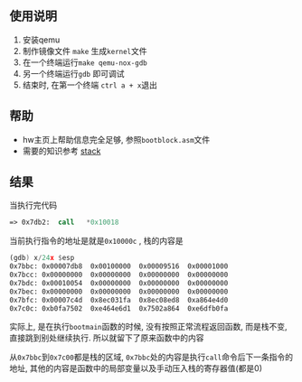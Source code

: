 ## 使用说明

1. 安装qemu
2. 制作镜像文件 `make` 生成`kernel`文件
3. 在一个终端运行`make qemu-nox-gdb`
4. 另一个终端运行`gdb` 即可调试
5. 结束时, 在第一个终端 `ctrl a + x`退出

## 帮助

- hw主页上帮助信息完全足够, 参照`bootblock.asm`文件
- 需要的知识参考 [stack](../../prepare/stack.md)



## 结果

当执行完代码

``` asm
=> 0x7db2:	call   *0x10018
```

当前执行指令的地址是就是`0x10000c` , 栈的内容是

``` asm
(gdb) x/24x $esp
0x7bbc:	0x00007db8	0x00100000	0x00009516	0x00001000
0x7bcc:	0x00000000	0x00000000	0x00000000	0x00000000
0x7bdc:	0x00010054	0x00000000	0x00000000	0x00000000
0x7bec:	0x00000000	0x00000000	0x00000000	0x00000000
0x7bfc:	0x00007c4d	0x8ec031fa	0x8ec08ed8	0xa864e4d0
0x7c0c:	0xb0fa7502	0xe464e6d1	0x7502a864	0xe6dfb0fa
```

实际上, 是在执行`bootmain`函数的时候, 没有按照正常流程返回函数, 而是栈不变, 直接跳到别处继续执行. 所以就留下了原来函数中的内容

从`0x7bbc`到`0x7c00`都是栈的区域, `0x7bbc`处的内容是执行`call`命令后下一条指令的地址, 其他的内容是函数中的局部变量以及手动压入栈的寄存器值(都是0)
